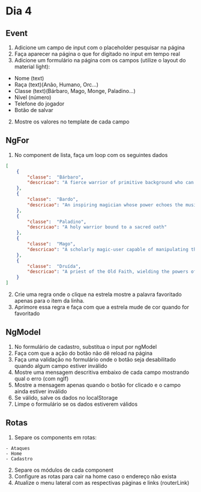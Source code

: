 # Dia 4

## Event

1. Adicione um campo de input com o placeholder pesquisar na página
2. Faça aparecer na página o que for digitado no input em tempo real
3. Adicione um formulário na página com os campos (utilize o layout do material light):
- Nome (text)
- Raça (text)(Anão, Humano, Orc...)
- Classe (text)(Bárbaro, Mago, Monge, Paladino...)
- Nível (número)
- Telefone do jogador
- Botão de salvar

2. Mostre os valores no template de cada campo

##  NgFor

1.  No component de lista, faça  um loop com os seguintes dados
```json
[
    {
        "classe":  "Bárbaro",
        "descricao": "A fierce warrior of primitive background who can enter a battle rage"
    },
    {
        "classe":  "Bardo",
        "descricao": "An inspiring magician whose power echoes the music of creation"
    },
    {
        "classe":  "Paladino",
        "descricao": "A holy warrior bound to a sacred oath"
    },
    {
        "classe":  "Mago",
        "descricao": "A scholarly magic-user capable of manipulating the structures of reality"
    },
    {
        "classe":  "Druída",
        "descricao": "A priest of the Old Faith, wielding the powers of nature and adopting animal forms"
    }
]
```
2. Crie uma regra onde o clique na estrela mostre a palavra favoritado apenas para o item da linha.
3. Aprimore essa regra e faça com que a estrela mude de cor quando for favoritado

## NgModel

1. No formulário de cadastro, substitua o input por ngModel
2. Faça com que a ação do botão não dê reload na página
3. Faça uma validação no formulário onde o botão seja desabilitado quando algum campo estiver inválido
4. Mostre uma mensagem descritiva embaixo de cada campo mostrando qual o erro (com ngIf)
5. Mostre a mensagem apenas quando o botão for clicado e o campo ainda estiver inválido
6. Se válido, salve os dados no localStorage
7. Limpe o formulário se os dados estiverem válidos

## Rotas 

1. Separe os components em rotas:
```
- Ataques
- Home
- Cadastro
```
2. Separe os módulos de cada component
3. Configure as rotas para cair na home caso o endereço não exista
4. Atualize o menu lateral com as respectivas páginas e links (routerLink)